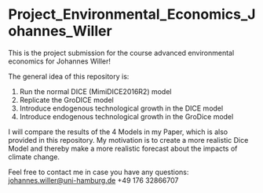 # Project_Environmental_Economics_Johannes_Willer

 This is the project submission for the course advanced environmental economics for Johannes Willer!

 The general idea of this repository is:
 1. Run the normal DICE (MimiDICE2016R2) model
 2. Replicate the GroDICE model
 3. Introduce endogenous technological growth in the DICE model
 4. Introduce endogenous technological growth in the GroDice model

 I will compare the results of the 4 Models in my Paper, which is also provided in this repository. My motivation is to create a more realistic Dice Model and thereby make a more realistic forecast about the impacts of climate change.

 Feel free to contact me in case you have any questions: 
 johannes.willer@uni-hamburg.de
 +49 176 32866707
